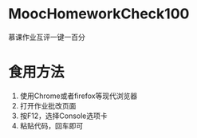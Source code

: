 # MoocHomeworkCheck100
慕课作业互评一键一百分
# 食用方法
1. 使用Chrome或者firefox等现代浏览器
2. 打开作业批改页面
3. 按F12，选择Console选项卡
4. 粘贴代码，回车即可
